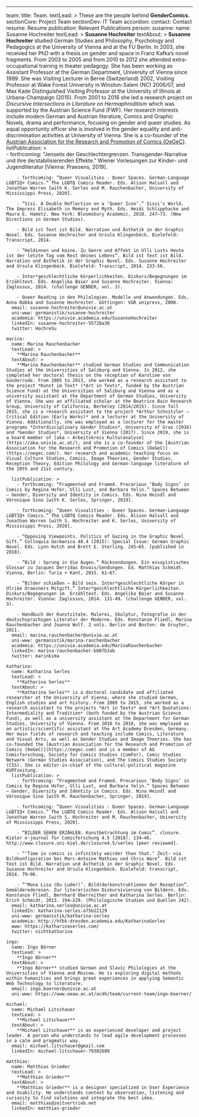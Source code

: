 ---
team:
  title: Team.
  textLead: >
    These are the people behind **GenderComics.**
  sectionCore: Project Team
  sectionDev: IT Team
  accordion:
    contact: Contact
    resume: Resume
    publication: Relevant Publications
  person:
    susanne:
      name: Susanne Hochreiter
      textLead: >
        **Susanne Hochreiter**
      textAbout: >
        **Susanne Hochreiter** studied German Studies and Philosophy, Psychology and Pedagogics at the University of Vienna and at the FU Berlin. In 2003, she received her PhD with a thesis on gender and space in Franz Kafka’s novel fragments. From 2003 to 2005 and from 2010 to 2012 she attended extra-occupational training in theater pedagogy. She has been working as Assistant Professor at the German Department, University of Vienna since 1999. She was Visiting Lecturer in Berne (Switzerland) 2002, Visiting Professor at Wake Forest University in Winston-Salem (NC) 2006/07, and Max Kade Distinguished Visiting Professor at the University of Illinois at Urbana-Champaign (2015). From 2001 to 2016 she led a research project on *Discursive Intersections in Literature on Hermaphroditism* which was supported by the Austrian Science Fund (FWF). Her research interests include modern German and Austrian literature, Comics and Graphic Novels, drama and performance, focusing on gender and queer studies. As equal opportunity officer she is involved in the gender equality and anti-discrimination activities at University of Vienna. She is a co-founder of the [Austrian Association for the Research and Promotion of Comics (OeGeC)](https://oegec.com/).
      listPublication: >   
        - forthcoming: “Jenseits der Geschlechtergrenzen. Transgender-Narrative und ihre de/stabilisierenden Effekte.” Wiener Vorlesungen zur Kinder- und Jugendliteratur [Vienna: Praesens, 2019].
                
        - forthcoming: “Queer Visualities - Queer Spaces. German-Language LGBTIQ+ Comics.” The LGBTQ Comics Reader. Eds. Alison Halsall and Jonathan Warren [with K. Serles and M. Rauchenbacher, University of Mississippi Press, 2020].       
        
        - “Sisi. A Double Reflection on a ‘Queer Icon’.” Sissi’s World. The Empress Elisabeth in Memory and Myth. Eds. Heidi Schlipphacke and Maura E. Hametz. New York: Bloomsbury Academic, 2018. 247–73. (New Directions in German Studies).
        
        - Bild ist Text ist Bild. Narration und Ästhetik in der Graphic Novel. Eds. Susanne Hochreiter and Ursula Klingenböck. Bielefeld: Transcript, 2014.
        
        - “Heldinnen und keine. Zu Genre und Affekt in Ulli Lusts Heute ist der letzte Tag vom Rest deines Lebens”. Bild ist Text ist Bild. Narration und Ästhetik in der Graphic Novel. Eds. Susanne Hochreiter and Ursula Klingenböck. Bielefeld: Transcript, 2014. 233-56.
        
        - Inter*geschlechtliche Körperlichkeiten. Diskurs/Begegnungen im  Erzähltext. Eds. Angelika Baier and Susanne Hochreiter. Vienna: Zaglossus, 2014. (challenge GENDER, vol. 3).
        
        - Queer Reading in den Philologien. Modelle und Anwendungen. Eds. Anna Babka and Susanne Hochreiter. Göttingen: V&R unipress, 2008.
      email: susanne.hochreiter@univie.ac.at
      uni-www: germanistik/susanne-hochreiter
      academia: https://univie.academia.edu/SusanneHochreiter
      linkedIn: susanne-hochreiter-55728a38
      twitter: HochreSu

    marina:
      name: Marina Rauchenbacher
      textLead: >
        **Marina Rauchenbacher**
      textAbout: >
        **Marina Rauchenbacher** studied German Studies and Communication Studies at the Universities of Salzburg and Vienna. In 2012, she completed her doctoral thesis on the reception of Karoline von Günderrode. From 2005 to 2013, she worked as a research assistant to the project *Kunst im Text* (*Art in Texts*, funded by the Austrian Science Fund) at the Universities of Salzburg and Vienna and as a university assistant at the Department of German Studies, University of Vienna. She was an affiliated scholar at the Beatrice Bain Research Group, University of California, Berkeley (2014/2015). Since fall 2015, she is a research assistant to the project *Arthur Schnitzler – Critical Edition (Early Works)* and a lecturer at the University of Vienna. Additionally, she was employed as a lecturer for the master programs *Interdisciplinary Gender Studies*, University of Graz (2016) and *Gender Studies*, University of Vienna (2017). Since 2019, she is a board member of [aka – Arbeitskreis Kulturanalyse](https://aka.univie.ac.at/), and she is a co-founder of the [Austrian Association for the Research and Promotion of Comics (OeGeC)](https://oegec.com/). Her research and academic teaching focus on Visual Culture Studies, Comics, Image Theories, Gender Studies, Reception Theory, Edition Philology and German-language literature of the 20th and 21st century.

      listPublication: >
        - forthcoming: “Fragmented and Framed. Precarious ‘Body Signs’ in Comics by Regina Hofer, Ulli Lust, and Barbara Yelin.” Spaces Between – Gender, Diversity and Identity in Comics. Eds. Nina Heindl and Véronique Sina [with K. Serles, Springer, 2019].
                
        - forthcoming: “Queer Visualities - Queer Spaces. German-Language LGBTIQ+ Comics.” The LGBTQ Comics Reader. Eds. Alison Halsall and Jonathan Warren [with S. Hochreiter and K. Serles, University of Mississippi Press, 2020].
        
        - “Opposing Viewpoints. Politics of Gazing in the Graphic Novel Gift.” Colloquia Germanica 48.4 (2015): Special Issue: German Graphic Novel. Eds. Lynn Kutch and Brett E. Sterling. 245–65. [published in 2018].
        
        - “Bild : Sprung in die Augen.” Rücksendungen. Ein essayistisches Glossar zu Jacques Derridas Envois/Sendungen. Ed. Matthias Schmidt. Vienna, Berlin: Turia + Kant, 2015. 61–67.
        
        - “Bilder schießen – Bild sein. Inter*geschlechtliche Körper in Ulrike Draesners Mitgift.” Inter*geschlechtliche Körperlichkeiten. Diskurs/Begegnungen im  Erzähltext. Eds. Angelika Baier and Susanne Hochreiter. Vienna: Zaglossus, 2014. 131-49. (challenge GENDER, vol. 3).
        
        - Handbuch der Kunstzitate. Malerei, Skulptur, Fotografie in der deutschsprachigen Literatur der Moderne. Eds. Konstanze Fliedl, Marina Rauchenbacher and Joanna Wolf. 2 vols. Berlin and Boston: de Gruyter, 2011.
      email: marina.rauchenbacher@univie.ac.at
      uni-www: germanistik/marina-rauchenbacher
      academia: https://univie.academia.edu/MarinaRauchenbacher
      linkedIn: marina-rauchenbacher-b007b3ab
      twitter: marinkima

    katharina:
      name: Katharina Serles
      textLead: >
        **Katharina Serles**
      textAbout: >
        **Katharina Serles** is a doctoral candidate and affiliated researcher at the University of Vienna, where she studied German, English studies and art history. From 2009 to 2015, she worked as a research assistant to the projects *Art in Texts* and *Art Quotations: Intermediality and Tradition* (both funded by the Austrian Science Fund), as well as a university assistant at the Department for German Studies, University of Vienna. From 2016 to 2018, she was employed as an artistic/scientific assistant at the Art Academy Dresden, Germany. Her main fields of research and teaching include Comics, Literature and Visual Arts, as well as Gender Studies and Image Theories. She has co-founded the [Austrian Association for the Research and Promotion of Comics (OeGeC)](https://oegec.com) and is a member of AG Comicforschung, Society for Comics Studies (ComFor), Comic Studies Network (German Studies Association), and The Comics Studies Society (CSS). She is editor-in-chief of the cultural-political magazine KUPFzeitung.
      listPublication: >
        - forthcoming: “Fragmented and Framed. Precarious ‘Body Signs’ in Comics by Regina Hofer, Ulli Lust, and Barbara Yelin.” Spaces Between – Gender, Diversity and Identity in Comics. Eds. Nina Heindl and Véronique Sina [with M. Rauchenbacher, Springer, 2019].
                
        - forthcoming: “Queer Visualities - Queer Spaces. German-Language LGBTIQ+ Comics.” The LGBTQ Comics Reader. Eds. Alison Halsall and Jonathan Warren [with S. Hochreiter and M. Rauchenbacher, University of Mississippi Press, 2020].
                
        - “BILDER SEHEN ERZÄHLEN. Kunstbetrachtung im Comic”. closure. Kieler e-journal für Comicforschung 4.5 (2018). 134–46. http://www.closure.uni-kiel.de/closure4.5/serles [peer reviewed]. 
        
        - “‘Time in comics is infinitely weirder than that.’ Zeit- via Bildkonfiguration bei Marc-Antoine Mathieu und Chris Ware”. Bild ist Text ist Bild. Narration und Ästhetik in der Graphic Novel. Eds. Susanne Hochreiter and Ursula Klingenböck. Bielefeld: transcript, 2014. 79–96. 
        
        - “‘Mona Lisa (Du Luder)’. Bild(de)konstruktionen der Rezeption”. Gemälderedereien. Zur literarischen Diskursivierung von Bildern. Eds. Konstanze Fliedl, Bernhard Oberreither and Katharina Serles. Berlin: Erich Schmidt, 2013. 194–229. (Philologische Studien und Quellen 242).
      email: katharina.serles@univie.ac.at
      linkedIn: katharina-serles-a75b22129
      uni-www: germanistik/katharina-serles
      academia: http://hfbk-dresden.academia.edu/KatharinaSerles
      www: https://katharinaserles.com/
      twitter: nichtkatharina

    ingo:
      name: Ingo Börner
      textLead: >
        **Ingo Börner**
      textAbout: >
        **Ingo Börner** studied German and Slavic Philologies at the  Universities of Vienna and Moscow. He is exploring digital methods within humanities and brings great experiences in applying Semantic Web Technology to literature.
      email: ingo.boerner@univie.ac.at
      uni-www: https://www.oeaw.ac.at/acdh/team/current-team/ingo-boerner/

    michael:
      name: Michael Litschauer
      textLead: >
        **Michael Litschauer**
      textAbout: >
        **Michael Litschauer** is an experienced developer and project leader. A person who understands to lead agile development processes in a calm and pragmatic way.
      email: michael.litschauer@gmail.com
      linkedIn: michael-litschauer-79382689

    matthias:
      name: Matthias Grieder
      textLead: >
        **Matthias Grieder**
      textAbout: >
        **Matthias Grieder** is a designer specialized in User Experience and Usability. He understands context by observation, listening and curiosity to find solutions and integrate the best idea.
      email: matthias@zeitvertrieb.net
      linkedIn: matthias-grieder
